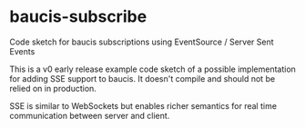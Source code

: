 baucis-subscribe
================

Code sketch for baucis subscriptions using EventSource / Server Sent Events

This is a v0 early release example code sketch of a possible implementation for adding SSE support to baucis.  It doesn't compile and should not be relied on in production.

SSE is similar to WebSockets but enables richer semantics for real time communication between server and client.
